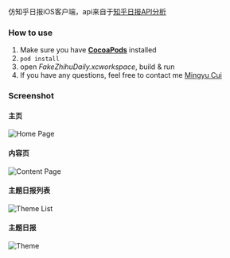 仿知乎日报iOS客户端，api来自于[知乎日报API分析](https://github.com/izzyleung/ZhihuDailyPurify/wiki/%E7%9F%A5%E4%B9%8E%E6%97%A5%E6%8A%A5-API-%E5%88%86%E6%9E%90)

### How to use
1. Make sure you have [**CocoaPods**](http://cocoapods.org/) installed
2. `pod install`
3. open *FakeZhihuDaily.xcworkspace*, build & run
4. If you have any questions, feel free to contact me [Mingyu Cui](mailto:malvin.cui@gmail.com)

### Screenshot
#### 主页
![Home Page](https://raw.githubusercontent.com/gnou/FakeZhihuDaily/master/Screenshot/Home.png)
#### 内容页
![Content Page](https://raw.githubusercontent.com/gnou/FakeZhihuDaily/master/Screenshot/ContentPage.png)
#### 主题日报列表
![Theme List](https://raw.githubusercontent.com/gnou/FakeZhihuDaily/master/Screenshot/ThemeList.png)
#### 主题日报
![Theme](https://raw.githubusercontent.com/gnou/FakeZhihuDaily/master/Screenshot/Theme.png)

